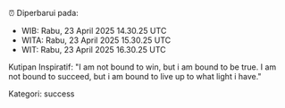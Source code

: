 ⏰ Diperbarui pada:
- WIB: Rabu, 23 April 2025 14.30.25 UTC
- WITA: Rabu, 23 April 2025 15.30.25 UTC
- WIT: Rabu, 23 April 2025 16.30.25 UTC

Kutipan Inspiratif:
"I am not bound to win, but i am bound to be true. I am not bound to succeed, but i am bound to live up to what light i have."


Kategori: success

